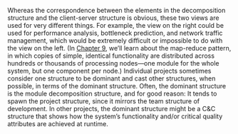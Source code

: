 Whereas the correspondence between the elements in the decomposition structure and the client-server structure is obvious, these two views are used for very different things. For example, the view on the right could be used for performance analysis, bottleneck prediction, and network traffic management, which would be extremely difficult or impossible to do with the view on the left. (In [Chapter 9](ch09.xhtml#ch09), we’ll learn about the map-reduce pattern, in which copies of simple, identical functionality are distributed across hundreds or thousands of processing nodes—one module for the whole system, but one component per node.) Individual projects sometimes consider one structure to be dominant and cast other structures, when possible, in terms of the dominant structure. Often, the dominant structure is the module decomposition structure, and for good reason: It tends to spawn the project structure, since it mirrors the team structure of development. In other projects, the dominant structure might be a C&C structure that shows how the system’s functionality and/or critical quality attributes are achieved at runtime.